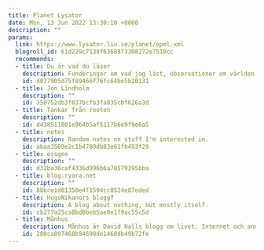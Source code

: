 ```yaml
---
title: Planet Lysator
date: Mon, 13 Jun 2022 13:30:10 +0000
description: ""
params:
  link: https://www.lysator.liu.se/planet/opml.xml
  blogroll_id: 61d229c7138f6368873308272e7510cc
  recommends:
  - title: Du är vad du läser
    description: Funderingar om vad jag läst, observationer om världen och annat småplock.
    id: d077905d75f89466f76fc64be5b20131
  - title: Jon Lindholm
    description: ""
    id: 350752db3f037bcfb3fa835cbf626a3d
  - title: Tankar från rooten
    description: ""
    id: d438511001e964b5af5117b6e9f9e6a5
  - title: notes
    description: Random notes on stuff I'm interested in.
    id: abaa3509e2c1b4780db83e61fb493f29
  - title: essgee
    description: ""
    id: d32ba36caf4336d996b6a70579395bba
  - title: blog.ryara.net
    description: ""
    id: 88bce1d81350e4f1594cc8524e87eded
  - title: HugoNikanors blogg‽
    description: A blog about nothing, but mostly itself.
    id: cb277a25ca8bd0beb5ae0e1f9ac55c5d
  - title: Månhus
    description: Månhus är David Halls blogg om livet, Internet och annat.
    id: 280ca897468b94698de1468db49b72fe
---
```

